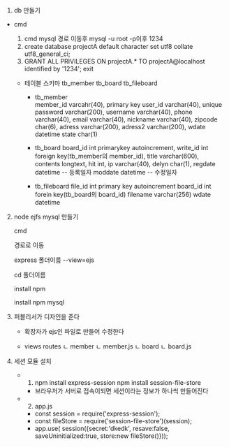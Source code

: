 
1. db 만들기
- cmd
    1. cmd mysql 경로 이동후 mysql -u root -p이후 1234
    2. create database projectA default character set utf8 collate utf8_general_ci;
    3. GRANT ALL PRIVILEGES ON projectA.* TO projectA@localhost identified by '1234'; 
    exit 


    - 테이블 스키마
        tb_member
        tb_board
        tb_fileboard
        

        - tb_member				
            member_id		varcahr(40), primary key
            user_id			varchar(40), unique
            password			varchar(200),
            username			varchar(40),
            phone			varchar(40),
            email			varchar(40),
            nickname			varchar(40),
            zipcode			char(6),
            adress			varchar(200),
            adress2			varchar(200),
            wdate			datetime
            state			char(1)


        - tb_board
            board_id			int primarykey autoincrement,
            write_id			int foreign key(tb_member의 member_id),
            title			varchar(600),
            contents			longtext,
            hit			int,
            ip			varchar(40),
            delyn			char(1),
            regdate			datetime -- 등록일자
            moddate			datetime -- 수정일자

        - tb_fileboard
            file_id			int primary key autoincrement
            board_id			int forein key(tb_board의 board_id)
            filename			varchar(256)
            wdate			datetime


2. node ejfs mysql 만들기
 
    cmd

    경로로 이동

    express 폴더이름 --view=ejs

    cd 폴더이름

    install npm

    install npm mysql


3. 퍼블리서가 디자인을 준다
    - 확장자가 ejs인 파일로 만들어 수정한다

    - views             routes
        ㄴ member           ㄴ member.js
        ㄴ board            ㄴ board.js


4. 세션 모듈 설치
    - 1. npm install express-session
         npm install session-file-store
        - 브라우저가 서버로 접속이되면 세션이라는 정보가 하나씩 만들어진다
    
    - 2. app.js
        - const session = require('express-session');
        - const fileStore = require('session-file-store')(session);
        <!--미들웨어 값등록 -->
        - app.use( session({secret:'dkedk', resave:false, saveUninitialized:true, store:new fileStore()}));